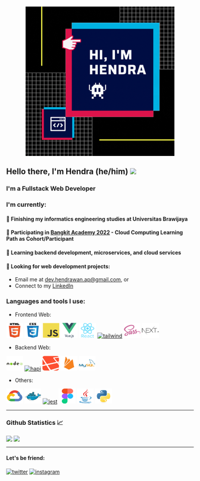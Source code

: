<p align="center">
<a href="https://github.com/hendrawanap"><img align="center" src="https://github.com/hendrawanap/hendrawanap/blob/main/github_profile.gif" width=400px /></a>
</p>

## Hello there, I'm Hendra (he/him) <img src="https://c.tenor.com/nebZyl8oN7IAAAAi/wave-hello.gif" width="30" />
### I'm a Fullstack Web Developer
### I'm currently:
#### 🏫 Finishing my informatics engineering studies at Universitas Brawijaya
#### 🔭 Participating in [Bangkit Academy 2022](https://grow.google/intl/id_id/bangkit/) - Cloud Computing Learning Path as Cohort/Participant
#### 🌱 Learning backend development, microservices, and cloud services
#### 🤝 Looking for web development projects:
- Email me at <dev.hendrawan.ap@gmail.com>, or
- Connect to my [LinkedIn](https://www.linkedin.com/in/hendrawan-anantha-putra-23b52a21b/)

### Languages and tools I use:
- Frontend Web:
<p align="left">
  <a href="https://www.w3.org/html/" target="_blank"><img src="https://raw.githubusercontent.com/devicons/devicon/master/icons/html5/html5-original-wordmark.svg" alt="html5" width="45" height="40"/></a>
  <a href="https://www.w3schools.com/css/" target="_blank"><img src="https://raw.githubusercontent.com/devicons/devicon/master/icons/css3/css3-original-wordmark.svg" alt="css3" width="45" height="40"/></a>
  <a href="https://developer.mozilla.org/en-US/docs/Web/JavaScript" target="_blank"><img src="https://raw.githubusercontent.com/devicons/devicon/master/icons/javascript/javascript-original.svg" alt="javascript" width="45" height="40"/></a>
  <a href="https://vuejs.org/" target="_blank"><img src="https://raw.githubusercontent.com/devicons/devicon/master/icons/vuejs/vuejs-original-wordmark.svg" alt="vuejs" width="45" height="40"/></a>
  <a href="https://reactjs.org/" target="_blank"><img src="https://raw.githubusercontent.com/devicons/devicon/master/icons/react/react-original-wordmark.svg" alt="react" width="45" height="40"/></a>
  <a href="https://tailwindcss.com/" target="_blank"><img src="https://www.vectorlogo.zone/logos/tailwindcss/tailwindcss-icon.svg" alt="tailwind" width="45" height="40"/></a>
  <a href="https://sass-lang.com" target="_blank"><img src="https://raw.githubusercontent.com/devicons/devicon/master/icons/sass/sass-original.svg" alt="sass" width="45" height="40"/></a>
    <a href="https://nextjs.org/" target="_blank"><img src="https://raw.githubusercontent.com/devicons/devicon/master/icons/nextjs/nextjs-original-wordmark.svg" alt="nextjs" width="45" height="40"/></a>
</p>

- Backend Web:
<p align="left">
  <a href="https://nodejs.org" target="_blank"><img src="https://raw.githubusercontent.com/devicons/devicon/master/icons/nodejs/nodejs-original-wordmark.svg" alt="nodejs" width="45" height="40"/></a>
  <a href="https://hapi.dev" target="_blank"><img src="https://hapi.dev/img/hapi.svg" alt="hapi" width="45" height="40"/></a>
  <a href="https://laravel.com/" target="_blank"><img src="https://raw.githubusercontent.com/devicons/devicon/master/icons/laravel/laravel-plain.svg" alt="laravel" width="45" height="40"/></a>
  <a href="https://firebase.google.com/" target="_blank"><img src="https://raw.githubusercontent.com/devicons/devicon/master/icons/firebase/firebase-plain.svg" alt="firebase" width="45" height="40"/></a>
  <a href="https://www.mysql.com/" target="_blank"><img src="https://raw.githubusercontent.com/devicons/devicon/master/icons/mysql/mysql-original-wordmark.svg" alt="mysql" width="45" height="40"/></a>
</p>

- Others:
<p align="left">
  <a href="https://cloud.google.com/" target="_blank"><img src="https://raw.githubusercontent.com/devicons/devicon/master/icons/googlecloud/googlecloud-original.svg" alt="google-cloud" width="45" height="40"/></a>
  <a href="https://www.docker.com/" target="_blank"><img src="https://raw.githubusercontent.com/devicons/devicon/master/icons/docker/docker-original.svg" alt="docker" width="45" height="40"/></a>
  <a href="https://jestjs.io" target="_blank"><img src="https://www.vectorlogo.zone/logos/jestjsio/jestjsio-icon.svg" alt="jest" width="45" height="40"/></a>
  <a href="https://www.figma.com" target="_blank"><img src="https://raw.githubusercontent.com/devicons/devicon/master/icons/figma/figma-original.svg" alt="figma" width="45" height="40"/></a>
  <a href="https://www.java.com/" target="_blank"><img src="https://raw.githubusercontent.com/devicons/devicon/master/icons/java/java-original.svg" alt="java" width="45" height="40"/></a>
  <a href="https://www.python.org" target="_blank"><img src="https://raw.githubusercontent.com/devicons/devicon/master/icons/python/python-original.svg" alt="python" width="45" height="40"/></a>
</p>

---

### Github Statistics 📈
<a href=""><img align="center" src="https://github-readme-stats.vercel.app/api?username=hendrawanap&show_icons=true&theme=dracula&include_all_commits=true&hide=contribs" /></a>
<a href=""><img align="center" src="https://github-readme-stats.vercel.app/api/top-langs?username=hendrawanap&show_icons=true&theme=dracula&layout=compact" /></a>

---

#### Let's be friend:
<p align="left">
  <a href="https://twitter.com/balung_skin" target="blank"><img align="center" src="https://raw.githubusercontent.com/rahuldkjain/github-profile-readme-generator/master/src/images/icons/Social/twitter.svg" alt="twitter" height="40" width="45" /></a>
  <a href="https://www.instagram.com/hendrawan.ap/" target="blank"><img align="center" src="https://raw.githubusercontent.com/rahuldkjain/github-profile-readme-generator/master/src/images/icons/Social/instagram.svg" alt="instagram" height="40" width="45" /></a>
</p>
